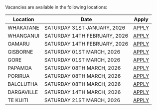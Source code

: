 Vacancies are available in the following locations:

| Location | Date | Apply |
|---|---|---|
|WHAKATANE|SATURDAY 31ST JANUARY, 2026| [APPLY](mailto:tfaala@rgis.co.nz?subject=WHAKATANE%20-%20SATURDAY%2031ST%20JANUARY) |
|WHANGANUI|SATURDAY 14TH FEBRUARY, 2026| [APPLY](mailto:tfaala@rgis.co.nz?subject=WHANGANUI%20-%20SATURDAY%2014TH%20FEBRUARY) |
|OAMARU|SATURDAY 14TH FEBRUARY, 2026| [APPLY](mailto:tfaala@rgis.co.nz?subject=OAMARU%20-%20SATURDAY%2014TH%20FEBRUARY) |
|GISBORNE|SATURDAY 01ST MARCH, 2026| [APPLY](mailto:tfaala@rgis.co.nz?subject=GISBORNE%20-%20SATURDAY%2001ST%20MARCH) |
|GORE|SATURDAY 01ST MARCH, 2026| [APPLY](mailto:tfaala@rgis.co.nz?subject=GORE%20-%20SATURDAY%2001ST%20MARCH) |
|PAPAMOA|SATURDAY 08TH MARCH, 2026| [APPLY](mailto:tfaala@rgis.co.nz?subject=PAPAMOA%20-%20SATURDAY%2008TH%20MARCH) |
|PORIRUA|SATURDAY 08TH MARCH, 2026| [APPLY](mailto:tfaala@rgis.co.nz?subject=PORIRUA%20-%20SATURDAY%2008TH%20MARCH) |
|BALCLUTHA|SATURDAY 08TH MARCH, 2026| [APPLY](mailto:tfaala@rgis.co.nz?subject=BALCLUTHA%20-%20SATURDAY%2008TH%20MARCH) |
|DARGAVILLE|SATURDAY 14TH MARCH, 2026| [APPLY](mailto:tfaala@rgis.co.nz?subject=DARGAVILLE%20-%20SATURDAY%2013TH%20MARCH) |
|TE KUITI|SATURDAY 21ST MARCH, 2026| [APPLY](mailto:tfaala@rgis.co.nz?subject=TE%20KUITI%20-%20SATURDAY%2021ST%20MARCH) |

